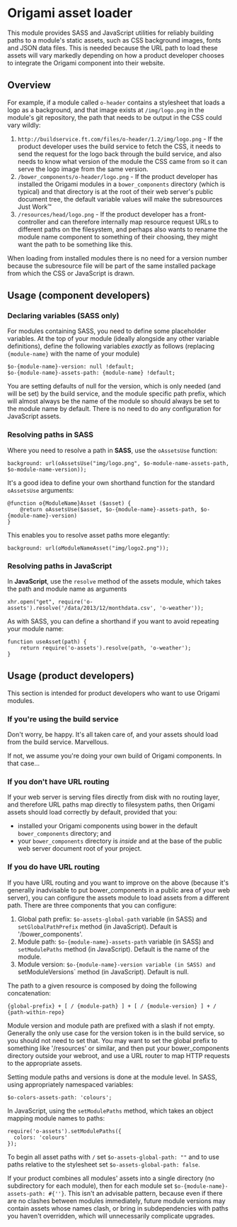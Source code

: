 # Origami asset loader

This module provides SASS and JavaScript utilities for reliably building paths to a module's static assets, such as CSS background images, fonts and JSON data files. This is needed because the URL path to load these assets will vary markedly depending on how a product developer chooses to integrate the Origami component into their website.

## Overview

For example, if a module called `o-header` contains a stylesheet that loads a logo as a background, and that image exists at `/img/logo.png` in the module's git repository, the path that needs to be output in the CSS could vary wildly:

1. `http://buildservice.ft.com/files/o-header/1.2/img/logo.png` - If the product developer uses the build service to fetch the CSS, it needs to send the request for the logo back through the build service, and also needs to know what version of the module the CSS came from so it can serve the logo image from the same version.
1. `/bower_components/o-header/logo.png` - If the product developer has installed the Origami modules in a `bower_components` directory (which is typical) and that directory is at the root of their web server's public document tree, the default variable values will make the subresources Just Work&trade;
1. `/resources/head/logo.png` - If the product developer has a front-controller and can therefore internally map resource request URLs to different paths on the filesystem, and perhaps also wants to rename the module name component to something of their choosing, they might want the path to be something like this.

When loading from installed modules there is no need for a version number because the subresource file will be part of the same installed package from which the CSS or JavaScript is drawn.

## Usage (component developers)

### Declaring variables (SASS only)

For modules containing SASS, you need to define some placeholder variables.  At the top of your module (ideally alongside any other variable definitions), define the following variables *exactly* as follows (replacing `{module-name}` with the name of your module)

	$o-{module-name}-version: null !default;
	$o-{module-name}-assets-path: {module-name} !default;

You are setting defaults of null for the version, which is only needed (and will be set) by the build service, and the module specific path prefix, which will almost always be the name of the module so should always be set to the module name by default.  There is no need to do any configuration for JavaScript assets.

### Resolving paths in SASS

Where you need to resolve a path in **SASS**, use the `oAssetsUse` function:

	background: url(oAssetsUse("img/logo.png", $o-module-name-assets-path, $o-module-name-version));

It's a good idea to define your own shorthand function for the standard `oAssetsUse` arguments:

    @function o{ModuleName}Asset ($asset) {
        @return oAssetsUse($asset, $o-{module-name}-assets-path, $o-{module-name}-version)
    }

This enables you to resolve asset paths more elegantly:

	background: url(oModuleNameAsset("img/logo2.png"));

### Resolving paths in JavaScript

In **JavaScript**, use the `resolve` method of the assets module, which takes the path and module name as arguments

	xhr.open("get", require('o-assets').resolve('/data/2013/12/monthdata.csv', 'o-weather'));

As with SASS, you can define a shorthand if you want to avoid repeating your module name:

	function useAsset(path) {
		return require('o-assets').resolve(path, 'o-weather');
	}

## Usage (product developers)

This section is intended for product developers who want to use Origami modules.

### If you're using the build service

Don't worry, be happy.  It's all taken care of, and your assets should load from the build service.  Marvellous.

If not, we assume you're doing your own build of Origami components.  In that case...

### If you don't have URL routing

If your web server is serving files directly from disk with no routing layer, and therefore URL paths map directly to filesystem paths, then Origami assets should load correctly by default, provided that you:

* installed your Origami components using bower in the default `bower_components` directory; and
* your `bower_components` directory is *inside* and at the base of the public web server document root of your project.

### If you do have URL routing

If you have URL routing and you want to improve on the above (because it's generally inadvisable to put bower_components in a public area of your web server), you can configure the assets module to load assets from a different path.  There are three components that you can configure:

1. Global path prefix: `$o-assets-global-path` variable (in SASS) and `setGlobalPathPrefix` method (in JavaScript).  Default is '/bower_components'.
1. Module path: `$o-{module-name}-assets-path` variable (in SASS) and `setModulePaths` method (in JavaScript).  Default is the name of the module.
1. Module version: `$o-{module-name}-version variable (in SASS) and `setModuleVersions` method (in JavaScript).  Default is null.

The path to a given resource is composed by doing the following concatenation:

	{global-prefix} + [ / {module-path} ] + [ / {module-version} ] + / {path-within-repo}

Module version and module path are prefixed with a slash if not empty.  Generally the only use case for the version token is in the build service, so you should not need to set that.  You may want to set the global prefix to something like '/resources' or similar, and then put your bower_components directory outside your webroot, and use a URL router to map HTTP requests to the appropriate assets.

Setting module paths and versions is done at the module level.  In SASS, using appropriately namespaced variables:

	$o-colors-assets-path: 'colours';

In JavaScript, using the `setModulePaths` method, which takes an object mapping module names to paths:

	require('o-assets').setModulePaths({
	  colors: 'colours'
	});

To begin all asset paths with `/` set `$o-assets-global-path: ""` and to use paths relative to the stylesheet set `$o-assets-global-path: false`.

If your product combines all modules' assets into a single directory (no subdirectory for each module), then for each module set `$o-{module-name}-assets-path: #{''}`.  This isn't an advisable pattern, because even if there are no clashes between modules immediately, future module versions may contain assets whose names clash, or bring in subdependencies with paths you haven't overridden, which will unnecessarily complicate upgrades.
